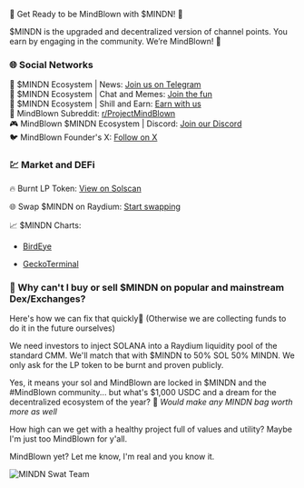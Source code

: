 🌟 Get Ready to be MindBlown with $MINDN! 🌟

$MINDN is the upgraded and decentralized version of channel points. You earn by engaging in the community. We’re MindBlown! 🚀

### 🌐 Social Networks

📢 $MINDN Ecosystem | News: [Join us on Telegram](https://t.me/MindBlownProject)  
💬 $MINDN Ecosystem | Chat and Memes: [Join the fun](https://t.me/MindBlowngraphicsmemes/1)  
💸 $MINDN Ecosystem | Shill and Earn: [Earn with us](https://t.me/MindBlownCommunity)  
📝 MindBlown Subreddit: [r/ProjectMindBlown](https://www.reddit.com/r/ProjectMindBlown/)  
🎮 MindBlown $MINDN Ecosystem | Discord: [Join our Discord](https://discord.gg/93XJtRQWkW)  
🐦 MindBlown Founder's X: [Follow on X](https://x.com/SeitanSurKick)

### 💹 Market and DEFi
🔥 Burnt LP Token: [View on Solscan](https://solscan.io/tx/3usMDeJyfFeKBrr6piNKwqMLUCBPqL14TQzeXPTEp5J3fqEWtT9gvxvhK6daES9pCFHHLgwncW4MHbyEabEPLkGZ)  

🌐 Swap $MINDN on Raydium: [Start swapping](https://raydium.io/swap/?inputMint=sol&outputMint=4bEMorkYYDojk98Pk2hRTScvh6HwKgvrikzEcP2dY545)

📈 $MINDN Charts:
- [BirdEye](https://birdeye.so/token/4bEMorkYYDojk98Pk2hRTScvh6HwKgvrikzEcP2dY545?chain=solana)

- [GeckoTerminal](https://www.geckoterminal.com/solana/pools/GXvnPwpJs22Q6YvUr6eA9EJV7Dt23RUH6m7jw9DW8o48)

### 🤔 Why can't I buy or sell $MINDN on popular and mainstream Dex/Exchanges?

Here's how we can fix that quickly🚀
(Otherwise we are collecting funds to do it in the future ourselves)

We need investors to inject SOLANA into a Raydium liquidity pool of the standard CMM. We'll match that with $MINDN to 50% SOL 50% MINDN. We only ask for the LP token to be burnt and proven publicly.

Yes, it means your sol and MindBlown are locked in $MINDN and the #MindBlown community... but what's $1,000 USDC and a dream for the decentralized ecosystem of the year? 🌟 *Would make any MINDN bag worth more as well*

How high can we get with a healthy project full of values and utility? Maybe I'm just too MindBlown for y'all.

MindBlown yet? Let me know, I'm real and you know it.


![MINDN Swat Team](https://github.com/user-attachments/assets/7b04f5d0-324e-40ac-8b6c-26bfc30e8c01)
